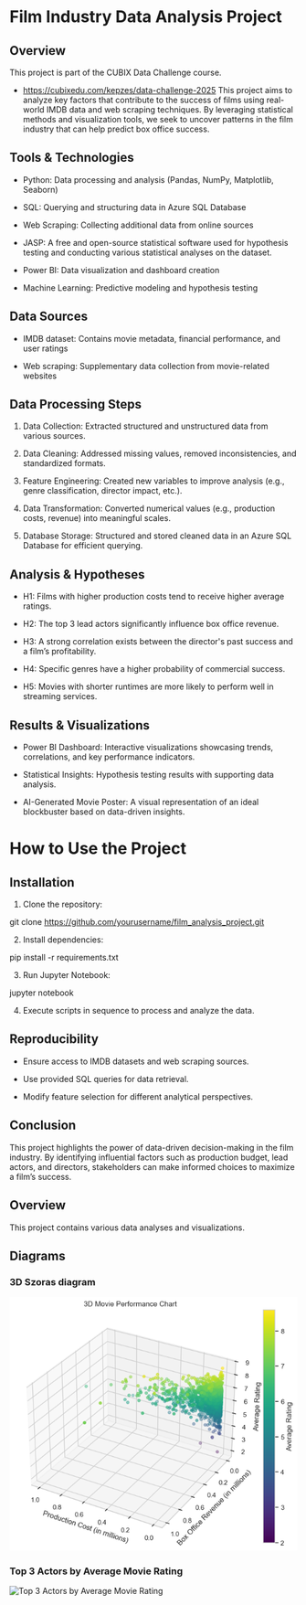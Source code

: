 # Film Industry Data Analysis Project

## Overview

This project is part of the CUBIX Data Challenge course.
- https://cubixedu.com/kepzes/data-challenge-2025
This project aims to analyze key factors that contribute to the success of films using real-world IMDB data and web scraping techniques. By leveraging statistical methods and visualization tools, we seek to uncover patterns in the film industry that can help predict box office success.

## Tools & Technologies

* Python: Data processing and analysis (Pandas, NumPy, Matplotlib, Seaborn)

* SQL: Querying and structuring data in Azure SQL Database

* Web Scraping: Collecting additional data from online sources

* JASP: A free and open-source statistical software used for hypothesis testing and conducting various 
  statistical analyses on the dataset.

* Power BI: Data visualization and dashboard creation

* Machine Learning: Predictive modeling and hypothesis testing



## Data Sources

* IMDB dataset: Contains movie metadata, financial performance, and user ratings

* Web scraping: Supplementary data collection from movie-related websites

## Data Processing Steps

1. Data Collection: Extracted structured and unstructured data from various sources.

2. Data Cleaning: Addressed missing values, removed inconsistencies, and standardized formats.

3. Feature Engineering: Created new variables to improve analysis (e.g., genre classification, director 
   impact, etc.).

4. Data Transformation: Converted numerical values (e.g., production costs, revenue) into meaningful     scales.

5. Database Storage: Structured and stored cleaned data in an Azure SQL Database for efficient querying.

## Analysis & Hypotheses

* H1: Films with higher production costs tend to receive higher average ratings.

* H2: The top 3 lead actors significantly influence box office revenue.

* H3: A strong correlation exists between the director's past success and a film’s profitability.

* H4: Specific genres have a higher probability of commercial success.

* H5: Movies with shorter runtimes are more likely to perform well in streaming services.

## Results & Visualizations

* Power BI Dashboard: Interactive visualizations showcasing trends, correlations, and key performance     indicators.

* Statistical Insights: Hypothesis testing results with supporting data analysis.

* AI-Generated Movie Poster: A visual representation of an ideal blockbuster based on data-driven insights.

# How to Use the Project

## Installation

1. Clone the repository:

git clone https://github.com/yourusername/film_analysis_project.git

2. Install dependencies:

pip install -r requirements.txt

3. Run Jupyter Notebook:

jupyter notebook

4. Execute scripts in sequence to process and analyze the data.

## Reproducibility

* Ensure access to IMDB datasets and web scraping sources.

* Use provided SQL queries for data retrieval.

* Modify feature selection for different analytical perspectives.

## Conclusion

This project highlights the power of data-driven decision-making in the film industry. By identifying influential factors such as production budget, lead actors, and directors, stakeholders can make informed choices to maximize a film’s success.

## Overview
This project contains various data analyses and visualizations.

## Diagrams

### 3D Szoras diagram
![3D Szorasdiagram](https://github.com/robertrot/CUBIX_Data_Challenge/blob/main/png/3D%20Szorasdiagram_Vizualizacio.png)

### Top 3 Actors by Average Movie Rating
![Top 3 Actors by Average Movie Rating]()

